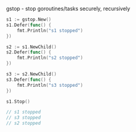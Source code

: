 gstop - stop goroutines/tasks securely, recursively

```go
s1 := gstop.New()
s1.Defer(func() {
    fmt.Println("s1 stopped")
})

s2 := s1.NewChild()
s2.Defer(func() {
    fmt.Println("s2 stopped")
})

s3 := s2.NewChild()
s3.Defer(func() {
    fmt.Println("s3 stopped")
})

s1.Stop()

// s1 stopped
// s3 stopped
// s2 stopped
```